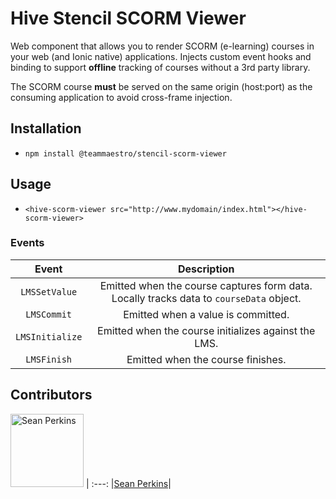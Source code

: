 # Hive Stencil SCORM Viewer
Web component that allows you to render SCORM (e-learning) courses in your web (and Ionic native) applications. Injects custom event hooks and binding to support **offline** tracking of courses without a 3rd party library.

The SCORM course __must__ be served on the same origin (host:port) as the consuming application to avoid cross-frame injection.

## Installation
- `npm install @teammaestro/stencil-scorm-viewer`

## Usage
- `<hive-scorm-viewer src="http://www.mydomain/index.html"></hive-scorm-viewer>`


### Events
|Event|Description|
:---:|:---:
|`LMSSetValue`|Emitted when the course captures form data. Locally tracks data to `courseData` object.|
|`LMSCommit`|Emitted when a value is committed.|
|`LMSInitialize`|Emitted when the course initializes against the LMS.|
|`LMSFinish`|Emitted when the course finishes.|

## Contributors

[<img alt="Sean Perkins" src="https://avatars1.githubusercontent.com/u/13732623?v=4&s=117" width="117">](https://github.com/sean-perkins) |
:---:
|[Sean Perkins](https://github.com/sean-perkins)|
